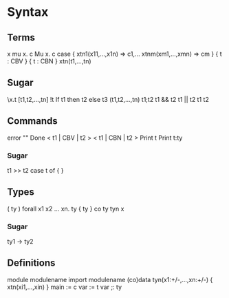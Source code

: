 # Syntax 

## Terms 

x 
mu x. c 
Mu x. c
case  { xtn1(x11,...,x1n) => c1,... xtnm(xm1,...,xmn) => cm }
{ t : CBV } 
{ t : CBN }
xtn(t1,...,tn) 

## Sugar 

\x.t 
[t1,t2,...,tn]
!t
If t1 then t2 else t3 
(t1,t2,...,tn)
t1;t2
t1 && t2 
t1 || t2 
t1 t2 

## Commands 
error "" 
Done 
< t1 | CBV | t2 > 
< t1 | CBN | t2 >
Print t 
Print t:ty 

### Sugar 

t1 >> t2 
case t of { }

## Types 
( ty ) 
forall x1 x2 ... xn. ty 
{ ty } 
co ty 
tyn 
x 

### Sugar 

ty1 -> ty2 

## Definitions 

module modulename
import modulename
(co)data tyn(x1:+/-,...,xn:+/-) { xtn(xi1,...,xin) } 
main := c
var := t
var ;: ty
